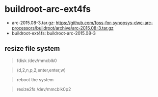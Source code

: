 # buildroot-arc-ext4fs

- arc-2015.08-3.tar.gz: https://github.com/foss-for-synopsys-dwc-arc-processors/buildroot/archive/arc-2015.08-3.tar.gz
- buildroot-ext4fs: buildroot-arc-2015.08-3

## resize file system
> fdisk /dev/mmcblk0

> (d,2,n,p,2,enter,enter,w)

> reboot the system

> resize2fs /dev/mmcblk0p2 

